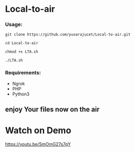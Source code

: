 # Local-to-air
### Usage:
```
git clone https://github.com/yuvarajucet/Local-to-air.git 
```
```
cd Local-to-air
```
```
chmod +x LTA.sh
```
```
./LTA.sh
```

### Requirements:
<ul>
  <li>Ngrok</li>
  <li>PHP</li>
  <li>Python3</li>
</ul>

## enjoy Your files now on the air

# Watch on Demo
https://youtu.be/SmOmG27s7qY

